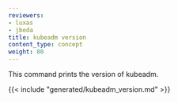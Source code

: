 ```yaml
---
reviewers:
- luxas
- jbeda
title: kubeadm version
content_type: concept
weight: 80
---
```

<!-- overview -->
This command prints the version of kubeadm.


<!-- body -->
{{< include "generated/kubeadm_version.md" >}}


